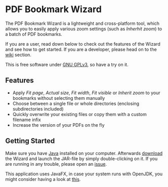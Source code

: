 # PDF Bookmark Wizard #

The PDF Bookmark Wizard is a lightweight and cross-platform tool, which allows you to easily apply various zoom settings (such as *Inherhit zoom*) to a batch of PDF bookmarks.

If you are a user, read down below to check out the features of the Wizard and see how to get started. If you are a developer, please head on to the [wiki](https://bitbucket.org/beatngu13/pdfbookmarkwizard/wiki/) section.

This is free software under [GNU GPLv3](http://www.gnu.org/licenses/), so have a try on it.

## Features ##

* Apply *Fit page*, *Actual size*, *Fit width*, *Fit visible* or *Inherit zoom* to your bookmarks without selecting them manually
* Choose between a single file or whole directories (enclosing subdirectories included)
* Quickly overwrite your existing files or copy them with a custom filename infix
* Increase the version of your PDFs on the fly

## Getting Started ##

Make sure you have [Java](http://java.com/en/download/index.jsp) installed on your computer. Afterwards [download](https://bitbucket.org/beatngu13/pdfbookmarkwizard/downloads/) the Wizard and launch the JAR-file by simply double-clicking on it. If you are running in any trouble, please open an [issue](https://bitbucket.org/beatngu13/pdfbookmarkwizard/issues/).

This application uses JavaFX, in case your system runs with OpenJDK, you might consider having a look at [this](http://stackoverflow.com/questions/18547362/javafx-and-openjdk/).